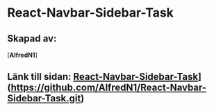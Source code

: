 # React-Navbar-Sidebar-Task

## Skapad av:
[**AlfredN1**]

## Länk till sidan: [React-Navbar-Sidebar-Task](https://AlfredN1.github.io/react-navbar-sidebar-task/)](https://github.com/AlfredN1/React-Navbar-Sidebar-Task.git)
